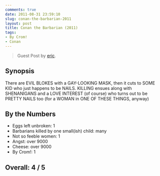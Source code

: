 ```yaml
---
comments: true
date: 2011-08-31 23:59:10
slug: conan-the-barbarian-2011
layout: post
title: Conan the Barbarian (2011)
tags:
- By Crom!
- Conan
---
```


> Guest Post by [eric](http://ericthegirl.onlydreaming.net).

## Synopsis

There are EVIL BLOKES with a GAY-LOOKING MASK, then it cuts to SOME KID who just happens to be NAILS. KILLING ensues along with SHENANIGANS and a LOVE INTEREST (of course) who turns out to be PRETTY NAILS too (for a WOMAN in ONE OF THESE THINGS, anyway)

## By the Numbers

  * Eggs left unbroken: 1
  * Barbarians killed by one small(ish) child: many
  * Not so feeble women: 1
  * Angst: over 9000
  * Cheese: over 9000
  * By Crom!: 1

## Overall: 4 / 5
